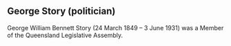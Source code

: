 ## George Story (politician)

George William Bennett Story (24 March 1849 – 3 June 1931) was a Member of the Queensland Legislative Assembly.